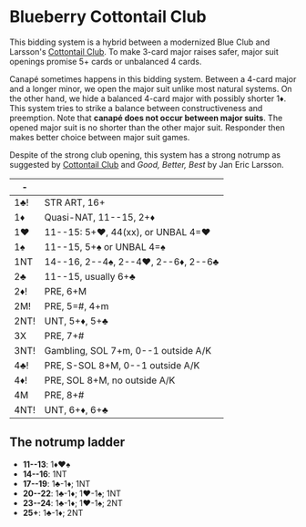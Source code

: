 # Blueberry Cottontail Club

This bidding system is a hybrid between a modernized Blue Club and Larsson's
[Cottontail Club][cotton].  To make 3-card major raises safer, major suit
openings promise 5+ cards or unbalanced 4 cards.

[cotton]: https://github.com/Egroegw/Kaninklover

Canapé sometimes happens in this bidding system.  Between a 4-card major and a
longer minor, we open the major suit unlike most natural systems.  On the other
hand, we hide a balanced 4-card major with possibly shorter 1♦.  This system
tries to strike a balance between constructiveness and preemption.  Note that
**canapé does not occur between major suits**.  The opened major suit is no
shorter than the other major suit.  Responder then makes better choice between
major suit games.

Despite of the strong club opening, this system has a strong notrump as suggested
by [Cottontail Club][cotton] and *Good, Better, Best* by Jan Eric Larsson.

|  -   |   |
|------|---|
| 1♣!  | STR ART, 16+
| 1♦   | Quasi-NAT, 11--15, 2+♦
| 1♥   | 11--15: 5+♥, 44(xx), or UNBAL 4=♥
| 1♠   | 11--15, 5+♠ or UNBAL 4=♠
| 1NT  | 14--16, 2--4♠, 2--4♥, 2--6♦, 2--6♣
| 2♣   | 11--15, usually 6+♣
| 2♦!  | PRE, 6+M
| 2M!  | PRE, 5=#, 4+m
| 2NT! | UNT, 5+♦, 5+♣
| 3X   | PRE, 7+#
| 3NT! | Gambling, SOL 7+m, 0--1 outside A/K
| 4♣!  | PRE, S-SOL 8+M, 0--1 outside A/K
| 4♦!  | PRE, SOL 8+M, no outside A/K
| 4M   | PRE, 8+#
| 4NT! | UNT, 6+♦, 6+♣

## The notrump ladder

- **11--13**: 1♦♥♠
- **14--16**: 1NT
- **17--19**: 1♣-1♦; 1NT
- **20--22**: 1♣-1♦; 1♥-1♠; 1NT
- **23--24**: 1♣-1♦; 1♥-1♠; 2NT
- **25+**: 1♣-1♦; 2NT